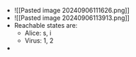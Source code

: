 * ![[Pasted image 20240906111626.png]]
* ![[Pasted image 20240906113913.png]]
* Reachable states are: 
	* Alice: s, i
	* Virus: 1, 2
* 